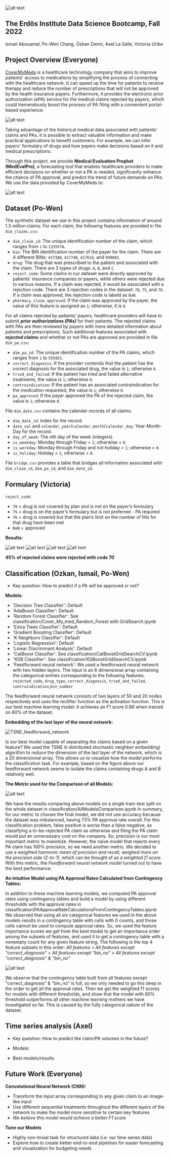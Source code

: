 ![alt text](https://github.com/SupernovaNus/CoverMyMeds_project/blob/main/Images/MedEvalPro_graphic.png)
## The Erdös Institute Data Science Bootcamp, Fall 2022
Ismail Abouamal, Po-Wen Chang, Özkan Demir, Axel La Salle, Victoria Uribe


## Project Overview (Everyone)
[CoverMyMeds](https://www.covermymeds.com/main/) is a healthcare technology company that aims to improve patients' access to medications by simplifying the process of connecting with the healthcare network. It can speed up the time for patients to receive therapy and reduce the number of prescriptions that will not be approved by the health insurance payers. Furthermore, it provides the electronic prior authorization (ePA) service for the medical claims rejected by payers, which could tremendously boost the process of PA filing with a convenient portal-based experience. 

![alt text](https://github.com/SupernovaNus/CoverMyMeds_project/blob/main/Images/claim_approval_process.png)

Taking advantage of the historical medical data associated with patients' claims and PAs, it is possible to extract valuable information and make practical applications to benefit customers. For example, we can infer payers' formulary of drugs and how payers make decisions based on it and medical prescriptions.

Through this project, we provide **Medical Evaluation Prophet (MedEvalPro)**, a forecasting tool that enables healthcare providers to make efficient decisions on whether or not a PA is needed, significantly enhance the chance of PA approval, and predict the trend of future demands on PAs. We use the data provided by CoverMyMeds to:

![alt text](https://github.com/SupernovaNus/CoverMyMeds_project/blob/main/Images/project_outline.png)


## Dataset (Po-Wen)

The synthetic dataset we use in this project contains information of around 1.3 million claims. For each claim, the following features are provided in file `dim_claims.csv`:

* `dim_claim_id`: The unique identification number of the claim, which ranges from `1` to `1335576`.
* `bin`: The BIN identification number of the payer for the claim. There are 4 different BINs: `417380`, `417740`, `417614`, and `999001`.
* `drug`: The drug that was prescribed to the patient and associated with the claim. There are 3 types of drugs: `A`, `B`, and `C`.
* `reject_code`: Some claims in our dataset were directly approved by patients’ insurance companies or payers, while others were rejected due to various reasons. If a claim was rejected, it would be associated with a rejection code. There are 3 rejection codes in the dataset: `70`, `75`, and `76`. If a claim was approved, the rejection code is labeld as `NaN`.
* `pharmacy_claim_approved`: If the claim was approved by the payer, the value of this feature is assigned as `1`; otherwise, it is `0`. 


For all claims rejected by patients’ payers, healthcare providers will have to submit **_prior authorizations (PAs)_** for their patients. The rejected claims with PAs are then reviewed by payers with more detailed information about patients and prescriptions. Such additional features associated with **_rejected claims_** and whether or not PAs are approved are provided in file `dim_pa.csv`:

* `dim_pa_id`: The unique identification number of the PA claims, which ranges from `1` to `555951`.
* `correct_diagnosis`: If the provider contends that the patient has the correct diagnosis for the associated drug, the value is `1`; otherwise `0`.
* `tried_and_failed`: If the patient has tried and failed alternative treatments, the value is `1`; otherwise `0`. 
* `contraindication`: If the patient has an associated contraindication for the medication requested, the value is `1`; otherwise `0`. 
* `pa_approved`: If the payer approved the PA of the rejected claim, the value is `1`; otherwise `0`.


File `dim_date.csv` contains the calendar records of all claims:

* `dim_date_id`: Index for the record. 
* `date_val` and `calendar_year`/`calendar_month`/`calendar_day`: Year-Month-Day for the record. 
* `day_of_week`: The *n*th day of the week (integers). 
* `is_weekday`: Monday through Friday $=$ `1`; otherwise $=$ `0`.
* `is_workday`: Monday through Friday and not holiday $=$ `1`; otherwise $=$ `0`.
* `is_holiday`: Holiday $=$ `1`; otherwise $=$ `0`. 


File `bridge.csv` provides a table that bridges all information associated with `dim_claim_id`, `dim_pa_id`, and `dim_date_id`.



## Formulary (Victoria)
`reject_code`: 

* `70` = drug is not covered by plan and is not on the payer’s formulary
* `75` = drug is on the payer’s formulary but is not preferred - PA required
* `76` = drug is covered but that the plan’s limit on the number of fills for that drug have been met
* `NaN` = approved


**Results:**


![alt text](https://github.com/SupernovaNus/CoverMyMeds_project/blob/main/Images/formulary_1.png)
![alt text](https://github.com/SupernovaNus/CoverMyMeds_project/blob/main/Images/formulary_2.png)
![alt text](https://github.com/SupernovaNus/CoverMyMeds_project/blob/main/Images/formulary_3.png)
![alt text](https://github.com/SupernovaNus/CoverMyMeds_project/blob/main/Images/formulary_4.png)


**45% of rejected claims were rejected with code 70**


## Classification (Ozkan, Ismail, Po-Wen)
* Key question: How to predict if a PA will be approved or not?

**Models:**

* 'Decision Tree Classifier': Default
* 'AdaBoost Classifier': Default
* 'Random Forest Classifier': See classification/Cover_My_med_Random_Forest with GridSearch.ipynb
* 'Extra Trees Classifier': Default
* 'Gradient Boosting Classifier': Default
* 'K Neighbors Classifier': Default
* 'Logistic Regression': Default
* 'Linear Discriminant Analysis': Default
* 'CatBoost Classifier': See classification/CatBoostGridSearchCV.ipynb
* 'XGB Classifier': See classification/XGBoostGridSearchCV.ipynb
* 'Feedforward neural network': We used a feedforward neural network with two hidden layers. The input is an 8 dimensional array containing the categorical entries corresponding to the following features:
`rejected_code`, `drug_type`, `correct_diagnosis`, `tried_and_failed`, `contraindication`,`bin_number`

The feedforward neural network consists of two layers of 50 and 20 nodes respectively and uses the rectifier function as the activation function. This is our best machine learning model: It achieves an F1 score 0.86 when trained on 80% of the dataset.

**Embedding of the last layer of the neural network:**

![TSNE_feedforward_network](https://user-images.githubusercontent.com/81845143/206779222-3df8c782-3598-4385-bf80-2d1b6c190245.png)


Is our best model capable of separating the claims based on a given feature?
We used the TSNE (t-distributed stochastic neighbor embedding) algorithm to reduce the dimension of the last layer of the network, which is a 20 dimensional array. This allows us to visualize how the model performs the classificstion task. For example, based on the figure above our feedforward network seems to isolate the claims containing drugs A and B relatively well.



**The Metric used for the Comparison of all Models:**

![alt text](https://github.com/SupernovaNus/MedEvalPro/blob/main/Images/AllModels.png)

We have the results comparing above models on a single train-test split on the whole dataset in classification/AllModelsComparison.ipynb
In summary, for our metric to choose the final model, we did not use accuracy because the dataset was imbalanced, having 73% PA approval rate overall. For this classification problem, false positive is worse than a false negative, as classifying a to-be-rejected PA claim as otherwise and filing the PA claim would put an unnecessary cost on the company. So, precision is our most important metric to maximize. However, the naive model that rejects every PA claim has 100% precision, so we need another metric. We decided to use a *weighted harmonic mean of precision and recall, weighed more on the precision side (2-to-1)*, which can be thought of as a *weighted f1 score*. With this metric, the *Feedforward neural network model* turned out to have the best performance.

**An Intuitive Model using PA Approval Rates Calculated from Contingency Tables:**

In addition to these machine learning models, we computed PA approval rates using contingency tables and build a model by using different thresholds with the approval rates in classification\PAApprovalRateCalculationsFromContingencyTables.ipynb
We observed that using all six categorical features we used in the above models results in a contingency table with cells with 0 counts, and those cells cannot be used to compute approval rates. So, we used the feature importance scores we get from the best model to get an importance order among the subsets of features, and used it to get a contingency table with a nonempty count for any given feature string. The following is the top 4 feature subsets in this order:
*All features > All features except "correct_diagnosis" > All features except "bin_no" > All features except "correct_diagnosis" & "bin_no"*

![alt text](https://github.com/SupernovaNus/MedEvalPro/blob/main/Images/ContingencyTableResults.png)

We observe that the contingency table built from all features except "correct_diagnosis" & "bin_no" is full, so we only needed to go this deep in the order to get all the approval rates. Then we get the weighted f1 scores for models with different thresholds, and show that the model with 60% threshold outperforms all other machine learning mothers we have investigated so far. This is caused by the fully categorical nature of the dataset.

## Time series analysis (Axel)
* Key question: How to predict the claim/PA volumes in the future?
* Models:



* Best models/results

## Future Work (Everyone)
**Convolutional Neural Network (CNN):**
* Transform the input array corresponding to any given claim to an image-like input
* Use different sequential treatments throughout the different layers of the network to make the model more sensitive to certain key features
* _We believe this model would achieve a better F1 score_


**Tune our Models**
* Highly non-trivial task for structured data (i.e. our time series data)
* Explore how to create better end-to-end pipelines for easier forecasting and visualization for budgeting needs



